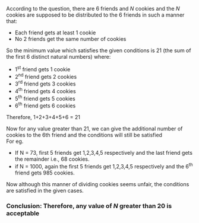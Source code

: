 According to the question, there are 6 friends and *N* cookies and the *N* cookies are supposed to be distributed to the 6 friends in such a manner that:
- Each friend gets at least 1 cookie
- No 2 friends get the same number of cookies

So the minimum value which satisfies the given conditions is 21 (the sum of the first 6 distinct natural numbers) where:
- 1<sup>st</sup> friend gets 1 cookie 
- 2<sup>nd</sup> friend gets 2 cookies
- 3<sup>rd</sup> friend gets 3 cookies
- 4<sup>th</sup> friend gets 4 cookies
- 5<sup>th</sup> friend gets 5 cookies
- 6<sup>th</sup> friend gets 6 cookies 

Therefore, 1+2+3+4+5+6 = 21

Now for any value greater than 21, we can give the additional number of cookies to the 6th friend and the conditions will still be satisfied  
For eg.
- If N = 73, first 5 friends get 1,2,3,4,5 respectively and the last friend gets the remainder i.e., 68 cookies. 
- if N = 1000, again the first 5 friends get 1,2,3,4,5 respectively and the 6<sup>th</sup> friend gets 985 cookies.

Now although this manner of dividing cookies seems unfair, the conditions are satisfied in the given cases.

### Conclusion: Therefore, any value of *N* greater than 20 is acceptable 
